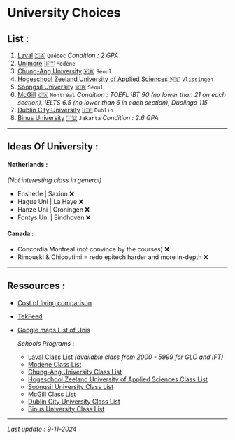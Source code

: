 # University Choices 

## List :
1. [Laval](./laval_class.md) [🇨🇦](https://www.ulaval.ca/) `Québec` *Condition : 2 GPA*
2. [Unimore](./modene_class.md) [🇮🇹](https://www.unimore.it/) `Modène`
3. [Chung-Ang University](./chungang_class.md) [🇰🇷](https://neweng.cau.ac.kr/engneweng/) `Séoul`
4. [Hogeschool Zeeland University of Applied Sciences](./hoge_class.md) [🇳🇱](https://hz.nl/en) `Vlissingen`
5. [Soongsil University](./soongsil_class.md) [🇰🇷](https://www.ssu.ac.kr/) `Séoul`
6. [McGill](./mcgill_class.md) [🇨🇦](https://www.mcgill.ca/continuingstudies/areas-study/scs-certificate-management) `Montréal` *Condition : TOEFL iBT 90 (no lower than 21 on each section), IELTS 6.5 (no lower than 6 in each section), Duolingo 115* 
7. [Dublin City University](./dublin_class.md) [🇮🇪](https://www.dcu.ie/) `Dublin`
8. [Binus University](./binus_class.md) [🇮🇩](https://www.binus.ac.id/) `Jakarta` *Condition : 2.6 GPA*

---

## Ideas Of University : <br />
#### Netherlands : 
*(Not interesting class in general)*
- Enshede | Saxion ❌
- Hague Uni | La Haye ❌
- Hanze Uni | Groningen ❌
- Fontys Uni | Eindhoven ❌ <br />

#### Canada :
- Concordia Montreal (not convince by the courses) ❌
- Rimouski & Chicoutimi = redo epitech harder and more in-depth ❌

---

## Ressources : <br />
- [Cost of living comparison](https://www.numbeo.com/cost-of-living/)
- [TekFeed](https://tekfeed.epitech.eu/#/)
- [Google maps List of Unis](https://maps.app.goo.gl/qfqqFw1qHqu1bXmz5)

    *Schools Programs* : <br />
    - [Laval Class List](https://www.ulaval.ca/etudes/cours?search=&matieres%5B0%5D=0&matieres%5B87%5D=87&day=All&start=All&end=All&field_sections_course_nbcred_min=All&field_sections_course_nbcred_max=All) *(available class from 2000 - 5999 for GLO and IFT)*
    - [Modène Class List](https://unimore.coursecatalogue.cineca.it/corsi/2023/10861/insegnamenti/10000?schemaid=20865)
    - [Chung-Ang University Class List](./chungang_class.md)
    - [Hogeschool Zeeland University of Applied Sciences Class List](https://hz.nl/en/study-programmes/information-communication-technology-exchange)
    - [Soongsil University Class List](https://www.ssu.ac.kr/web/eng/academics_01_t1)
    - [McGill Class List](https://www.mcgill.ca/continuingstudies/areas-study/scs-certificate-management)
    - [Dublin City University Class List](https://www.dcu.ie/courses/undergraduate/information-technology.shtml)
    - [Binus University Class List](https://binus.ac.id/program/undergraduate/computer-science/)

---

*Last update : 9-11-2024*
